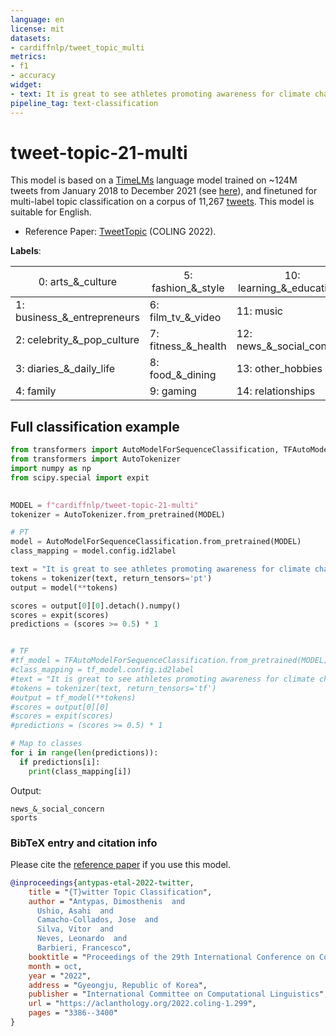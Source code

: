 ```yaml
---
language: en
license: mit
datasets:
- cardiffnlp/tweet_topic_multi
metrics:
- f1
- accuracy
widget:
- text: It is great to see athletes promoting awareness for climate change.
pipeline_tag: text-classification
---
```


# tweet-topic-21-multi

This model is based on a [TimeLMs](https://github.com/cardiffnlp/timelms) language model trained on ~124M tweets from January 2018 to December 2021 (see [here](https://huggingface.co/cardiffnlp/twitter-roberta-base-2021-124m)), and finetuned for multi-label topic classification on a corpus of 11,267 [tweets](https://huggingface.co/datasets/cardiffnlp/tweet_topic_multi). This model is suitable for English. 

 - Reference Paper: [TweetTopic](https://arxiv.org/abs/2209.09824) (COLING 2022). 

<b>Labels</b>: 


| <span style="font-weight:normal">0: arts_&_culture</span>           | <span style="font-weight:normal">5: fashion_&_style</span>   | <span style="font-weight:normal">10: learning_&_educational</span>  | <span style="font-weight:normal">15: science_&_technology</span>  |
|-----------------------------|---------------------|----------------------------|--------------------------|
| 1: business_&_entrepreneurs | 6: film_tv_&_video  | 11: music                  | 16: sports               |
| 2: celebrity_&_pop_culture  | 7: fitness_&_health | 12: news_&_social_concern  | 17: travel_&_adventure   |
| 3: diaries_&_daily_life     | 8: food_&_dining    | 13: other_hobbies          | 18: youth_&_student_life |
| 4: family                   | 9: gaming           | 14: relationships          |                          |


## Full classification example

```python
from transformers import AutoModelForSequenceClassification, TFAutoModelForSequenceClassification
from transformers import AutoTokenizer
import numpy as np
from scipy.special import expit

    
MODEL = f"cardiffnlp/tweet-topic-21-multi"
tokenizer = AutoTokenizer.from_pretrained(MODEL)

# PT
model = AutoModelForSequenceClassification.from_pretrained(MODEL)
class_mapping = model.config.id2label

text = "It is great to see athletes promoting awareness for climate change."
tokens = tokenizer(text, return_tensors='pt')
output = model(**tokens)

scores = output[0][0].detach().numpy()
scores = expit(scores)
predictions = (scores >= 0.5) * 1


# TF
#tf_model = TFAutoModelForSequenceClassification.from_pretrained(MODEL)
#class_mapping = tf_model.config.id2label
#text = "It is great to see athletes promoting awareness for climate change."
#tokens = tokenizer(text, return_tensors='tf')
#output = tf_model(**tokens)
#scores = output[0][0]
#scores = expit(scores)
#predictions = (scores >= 0.5) * 1

# Map to classes
for i in range(len(predictions)):
  if predictions[i]:
    print(class_mapping[i])

```
Output: 

```
news_&_social_concern
sports
```

### BibTeX entry and citation info

Please cite the [reference paper](https://aclanthology.org/2022.coling-1.299/) if you use this model.

```bibtex
@inproceedings{antypas-etal-2022-twitter,
    title = "{T}witter Topic Classification",
    author = "Antypas, Dimosthenis  and
      Ushio, Asahi  and
      Camacho-Collados, Jose  and
      Silva, Vitor  and
      Neves, Leonardo  and
      Barbieri, Francesco",
    booktitle = "Proceedings of the 29th International Conference on Computational Linguistics",
    month = oct,
    year = "2022",
    address = "Gyeongju, Republic of Korea",
    publisher = "International Committee on Computational Linguistics",
    url = "https://aclanthology.org/2022.coling-1.299",
    pages = "3386--3400"
}
```